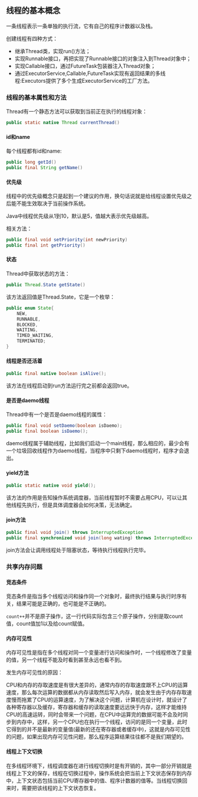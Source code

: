 ## 线程的基本概念

一条线程表示一条单独的执行流，它有自己的程序计数器以及栈。

创建线程有四种方式：
- 继承Thread类，实现run()方法；
- 实现Runnable接口，再把实现了Runnable接口的对象注入到Thread对象中；
- 实现Callable接口，通过FutureTask包装器注入Thread对象；
- 通过ExecutorService,Callable,FutureTask实现有返回结果的多线程:Executors提供了多个生成ExecutorService的工厂方法。

### 线程的基本属性和方法

Thread有一个静态方法可以获取到当前正在执行的线程对象：
```java
public static native Thread currentThread()
```

#### id和name
每个线程都有id和name:
```java
public long getId()
public final String getName()
```

#### 优先级

线程中的优先级概念只是起到一个建议的作用，换句话说就是给线程设置优先级之后能不能生效取决于当前操作系统。

Java中线程优先级从1到10，默认是5，值越大表示优先级越高。

相关方法：
```java
public final void setPriority(int newPriority)
public final int getPriority()
```

#### 状态

Thread中获取状态的方法：
```java
public Thread.State getState()
```

该方法返回值是Thread.State，它是一个枚举：
```java
public enum State{
    NEW,
    RUNNABLE,
    BLOCKED,
    WAITING,
    TIMED_WAITING,
    TERMINATED;
}
```

#### 线程是否还活着

```java
public final native boolean isAlive();
```

该方法在线程启动到run方法运行完之前都会返回true。

#### 是否是daemo线程

Thread中有一个是否是daemo线程的属性：

```java
public final void setDaemo(boolean isDaemo);
public final boolean isDaemo();
```

daemo线程属于辅助线程，比如我们启动一个main线程，那么相应的，最少会有一个垃圾回收线程作为daemo线程，当程序中只剩下daemo线程时，程序才会退出。

#### yield方法

```java
public static native void yield();
```

该方法的作用是告知操作系统调度器，当前线程暂时不需要占用CPU，可以让其他线程先执行，但是具体调度器会如何决策，无法确定。

#### join方法

```java
public final void join() throws InterruptedException
public final synchronized void join(long wating) throws InterruptedException
```

join方法会让调用线程处于阻塞状态，等待执行线程执行完毕。

### 共享内存问题

#### 竞态条件

竞态条件是指当多个线程访问和操作同一个对象时，最终执行结果与执行时序有关，结果可能是正确的，也可能是不正确的。

`count++`并不是原子操作，这一行代码实际包含三个原子操作，分别是取count值，count值加1以及给count赋值。

#### 内存可见性

内存可见性是指在多个线程对同一个变量进行访问和操作时，一个线程修改了变量的值，另一个线程不能及时看到甚至永远也看不到。

发生内存可见性的原因：

CPU和内存的存取速度是有很大差异的，通常内存的存取速度跟不上CPU的运算速度，那么每次运算的数据都从内存读取然后写入内存，就会发生由于内存存取速度慢而拖累了CPU的运算速度，为了解决这个问题，计算机在设计时，就设计了各种寄存器以及缓存，寄存器和缓存的读取速度要远远快于内存，这样才能维持CPU的高速运转，同时会带来一个问题，在CPU中运算完的数据可能不会及时同步到内存中，这样，另一个CPU也在执行一个线程，访问的是同一个变量，此时它得到的并不是最新的变量值(最新的还在寄存器或者缓存中)，这就是内存可见性的问题，如果出现内存可见性问题，那么程序运算结果往往都不是我们期望的。

#### 线程上下文切换

在多线程环境下，线程调度器在进行线程切换时是有开销的，其中一部分开销就是线程上下文的保存，线程在切换过程中，操作系统会把当前上下文状态保存到内存中，上下文状态包括当前CPU寄存器中的值、程序计数器的值等。当线程切换回来时，需要把该线程的上下文状态恢复。